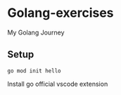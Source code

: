 # Golang-exercises

My Golang Journey

## Setup

```
go mod init hello
```

Install go official vscode extension
